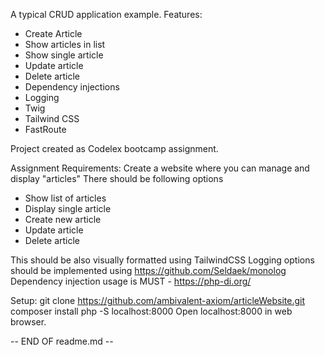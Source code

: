 A typical CRUD application example.
Features:
- Create Article
- Show articles in list
- Show single article
- Update article
- Delete article
- Dependency injections
- Logging
- Twig
- Tailwind CSS
- FastRoute

Project created as Codelex bootcamp assignment.

Assignment Requirements:
Create a website where you can manage and display "articles"
There should be following options

- Show list of articles
- Display single article
- Create new article
- Update article
- Delete article

This should be also visually formatted using TailwindCSS
Logging options should be implemented using https://github.com/Seldaek/monolog
Dependency injection usage is MUST - https://php-di.org/

Setup:
git clone https://github.com/ambivalent-axiom/articleWebsite.git
composer install
php -S localhost:8000
Open localhost:8000 in web browser.

-- END OF readme.md --